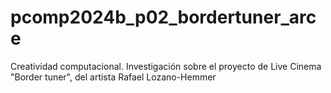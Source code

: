 # pcomp2024b_p02_bordertuner_arce
Creatividad computacional. Investigación sobre el proyecto de Live Cinema "Border tuner", del artista Rafael Lozano-Hemmer
